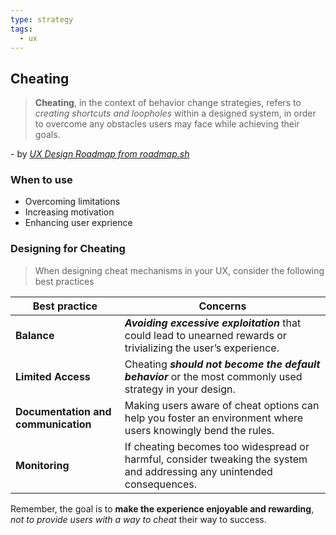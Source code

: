 ```yaml
---
type: strategy
tags:
  - ux
---
```

## Cheating
> **Cheating**, in the context of behavior change strategies, refers to *creating shortcuts and loopholes* within a designed system, in order to overcome any obstacles users may face while achieving their goals.

\- by *[UX Design Roadmap from roadmap.sh](https://roadmap.sh/ux-design)*

### When to use
- Overcoming limitations
- Increasing motivation
- Enhancing user exprience

### Designing for Cheating
> When designing cheat mechanisms in your UX, consider the following best practices

| Best practice                       | Concerns                                                                                                         |
| ----------------------------------- | ---------------------------------------------------------------------------------------------------------------- |
| **Balance**                         | **_Avoiding excessive exploitation_** that could lead to unearned rewards or trivializing the user’s experience. |
| **Limited Access**                  | Cheating **_should not become the default behavior_** or the most commonly used strategy in your design.         |
| **Documentation and communication** | Making users aware of cheat options can help you foster an environment where users knowingly bend the rules.     |
| **Monitoring**                      | If cheating becomes too widespread or harmful, consider tweaking the system and addressing any unintended consequences.                                                                                                                 |

Remember, the goal is to **make the experience enjoyable and rewarding**, *not to provide users with a way to cheat* their way to success.